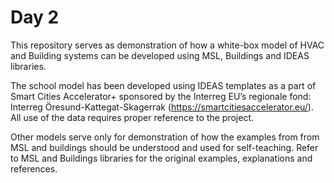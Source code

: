 # Day 2

This repository serves as demonstration of how a white-box model of HVAC and Building systems can be developed using MSL, Buildings and IDEAS libraries. 

The school model has been developed using IDEAS templates as a part of Smart Cities Accelerator+ sponsored by the Interreg EU’s regionale fond: Interreg Öresund-Kattegat-Skagerrak (https://smartcitiesaccelerator.eu/). All use of the data requires proper reference to the project.

Other models serve only for demonstration of how the examples from from MSL and buildings should be understood and used for self-teaching. Refer to MSL and Buildings libraries for the original examples, explanations and references.
